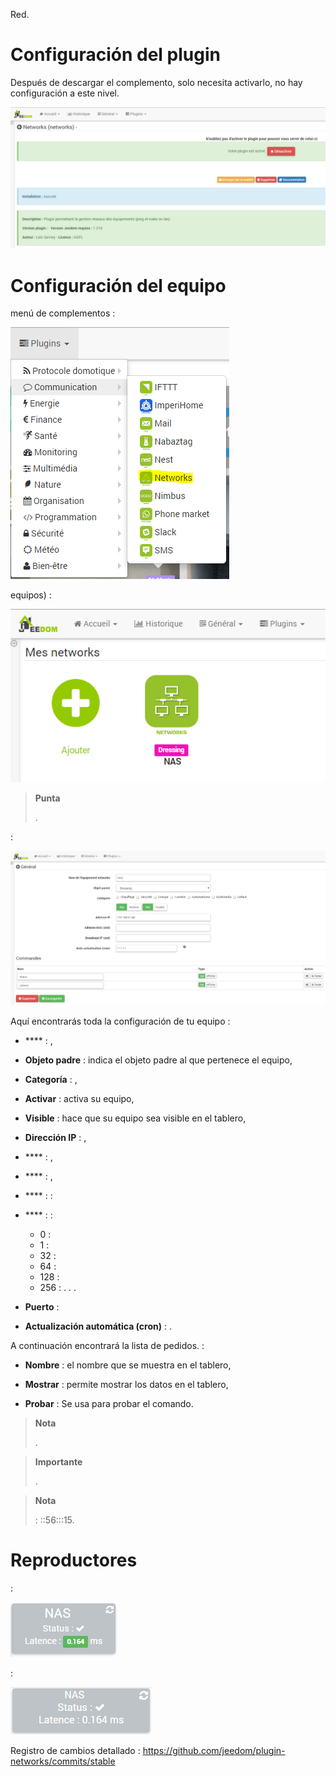 
Red.

Configuración del plugin 
=======================

Después de descargar el complemento, solo necesita activarlo,
no hay configuración a este nivel.

![networks](./images/networks.PNG)

Configuración del equipo 
=============================


menú de complementos :

![networks2](./images/networks2.PNG)


equipos) :

![networks3](./images/networks3.PNG)

> **Punta**
>
> 
> 
> .

 :

![networks4](./images/networks4.PNG)

Aquí encontrarás toda la configuración de tu equipo :

-   **** : ,

-   **Objeto padre** : indica el objeto padre al que pertenece el equipo,

-   **Categoría** : ,

-   **Activar** : activa su equipo,

-   **Visible** : hace que su equipo sea visible en el tablero,

-   **Dirección IP** : ,

-   **** : ,

-   **** : ,

-   **** :  : 
    
-   **** :  : 
    - 0 : 
    - 1 : 
    - 32 : 
    - 64 : 
    - 128 : 
    - 256 : 
. . .

-   **Puerto** : 

-   **Actualización automática (cron)** : .

A continuación encontrará la lista de pedidos. :

-   **Nombre** : el nombre que se muestra en el tablero,

-   **Mostrar** : permite mostrar los datos en el tablero,

-   **Probar** : Se usa para probar el comando.

> **Nota**
>
> .

> **Importante**
>
> 
> .

> **Nota**
>
>  : ::56:::15.

Reproductores 
=======

 :

![networks5](./images/networks5.PNG)

 :

![networks6](./images/networks6.PNG)

Registro de cambios detallado :
<https://github.com/jeedom/plugin-networks/commits/stable>
